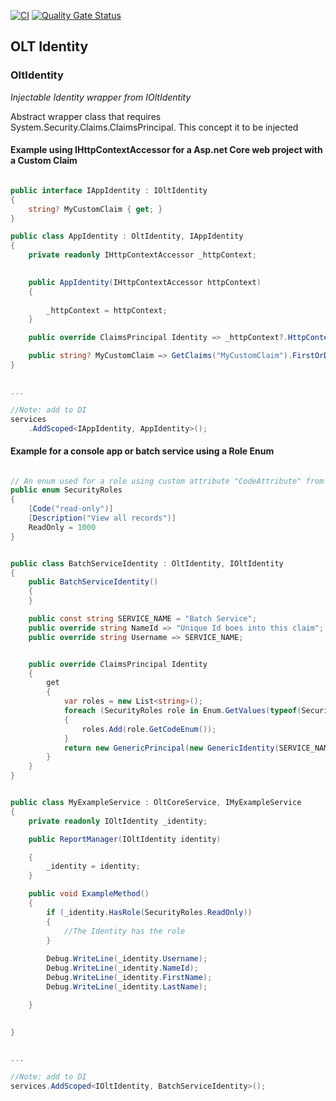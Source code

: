 ﻿[![CI](https://github.com/OuterlimitsTech/olt-dotnet-core/actions/workflows/build.yml/badge.svg)](https://github.com/OuterlimitsTech/olt-dotnet-core/actions/workflows/build.yml) [![Quality Gate Status](https://sonarcloud.io/api/project_badges/measure?project=OuterlimitsTech_olt-dotnet-core&metric=alert_status)](https://sonarcloud.io/summary/new_code?id=OuterlimitsTech_olt-dotnet-core)

## OLT Identity 

### OltIdentity

_Injectable Identity wrapper from IOltIdentity_


Abstract wrapper class that requires System.Security.Claims.ClaimsPrincipal.  This concept it to be injected 




#### Example using IHttpContextAccessor for a Asp.net Core web project with a Custom Claim
```csharp

public interface IAppIdentity : IOltIdentity
{
    string? MyCustomClaim { get; }
}

public class AppIdentity : OltIdentity, IAppIdentity
{
    private readonly IHttpContextAccessor _httpContext;
        

    public AppIdentity(IHttpContextAccessor httpContext)
    {
            
        _httpContext = httpContext;
    }

    public override ClaimsPrincipal Identity => _httpContext?.HttpContext?.User;

    public string? MyCustomClaim => GetClaims("MyCustomClaim").FirstOrDefault()?.Value; 
}


...

//Note: add to DI
services
    .AddScoped<IAppIdentity, AppIdentity>();

```

#### Example for a console app or batch service using a Role Enum
```csharp

// An enum used for a role using custom attribute "CodeAttribute" from OLT.Core.Attribute.Abstractions
public enum SecurityRoles 
{
    [Code("read-only")]
    [Description("View all records")]
    ReadOnly = 1000
}


public class BatchServiceIdentity : OltIdentity, IOltIdentity
{
    public BatchServiceIdentity()
    {
    }

    public const string SERVICE_NAME = "Batch Service";
    public override string NameId => "Unique Id boes into this claim";
    public override string Username => SERVICE_NAME;


    public override ClaimsPrincipal Identity
    {
        get
        {
            var roles = new List<string>();
            foreach (SecurityRoles role in Enum.GetValues(typeof(SecurityRoles)))
            {
                roles.Add(role.GetCodeEnum());
            }
            return new GenericPrincipal(new GenericIdentity(SERVICE_NAME), roles.ToArray());
        }
    }
}


public class MyExampleService : OltCoreService, IMyExampleService
{
    private readonly IOltIdentity _identity;

    public ReportManager(IOltIdentity identity)

    {
        _identity = identity;
    }

    public void ExampleMethod()
    {
        if (_identity.HasRole(SecurityRoles.ReadOnly)) 
        {
            //The Identity has the role
        }
                
        Debug.WriteLine(_identity.Username);
        Debug.WriteLine(_identity.NameId);
        Debug.WriteLine(_identity.FirstName);
        Debug.WriteLine(_identity.LastName);

    }

   
}


...

//Note: add to DI
services.AddScoped<IOltIdentity, BatchServiceIdentity>();


```

